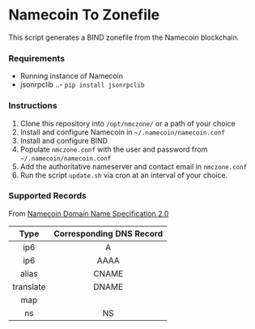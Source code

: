 # Namecoin To Zonefile

This script generates a BIND zonefile from the Namecoin blockchain.

### Requirements
- Running instance of Namecoin
- jsonrpclib
..- `pip install jsonrpclib`

### Instructions
1. Clone this repository into `/opt/nmczone/` or a path of your choice
2. Install and configure Namecoin in `~/.namecoin/namecoin.conf`
3. Install and configure BIND
4. Populate `nmczone.conf` with the user and password from `~/.namecoin/namecoin.conf`
5. Add the authoritative nameserver and contact email in `nmczone.conf`
6. Run the script `update.sh` via cron at an interval of your choice.

### Supported Records

From [Namecoin Domain Name Specification 2.0](http://wiki.namecoin.info/?title=Domain_Name_Specification_2.0)

| Type      | Corresponding DNS Record  |
|:---------:|:-------------------------:|
| ip6 		| A							|
| ip6 		| AAAA						|
| alias 	| CNAME						|
| translate	| DNAME						|
| map		| 							|
| ns		| NS						|